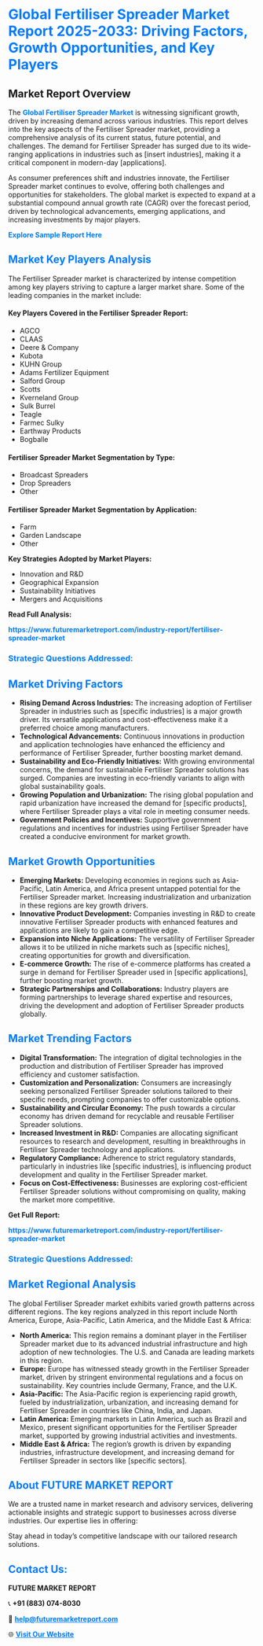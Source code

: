 <h1 style="color: #007BFF;">Global Fertiliser Spreader Market Report 2025-2033: Driving Factors, Growth Opportunities, and Key Players</h1>

<section id="overview">
<h2>Market Report Overview</h2>
<p>The <a href="https://www.futuremarketreport.com/industry-report/fertiliser-spreader-market" style="color: #007BFF; text-decoration: none;"><strong>Global Fertiliser Spreader Market</strong></a> is witnessing significant growth, driven by increasing demand across various industries. This report delves into the key aspects of the Fertiliser Spreader market, providing a comprehensive analysis of its current status, future potential, and challenges. The demand for Fertiliser Spreader has surged due to its wide-ranging applications in industries such as [insert industries], making it a critical component in modern-day [applications].</p>
<p>As consumer preferences shift and industries innovate, the Fertiliser Spreader market continues to evolve, offering both challenges and opportunities for stakeholders. The global market is expected to expand at a substantial compound annual growth rate (CAGR) over the forecast period, driven by technological advancements, emerging applications, and increasing investments by major players.</p>
</section>

<section id="overview">
<p><a href="https://www.futuremarketreport.com/request-sample/reportId=108306" style="color: #007BFF; text-decoration: none;"><strong>Explore Sample Report Here</strong></a></p>
</section>

<section id="key-players">
<h2 style="color: #007BFF;">Market Key Players Analysis</h2>
<p>The Fertiliser Spreader market is characterized by intense competition among key players striving to capture a larger market share. Some of the leading companies in the market include:</p>
<h4>Key Players Covered in the Fertiliser Spreader Report:</h4>
<ul><li>AGCO</li><li>CLAAS</li><li>Deere &amp; Company</li><li>Kubota</li><li>KUHN Group</li><li>Adams Fertilizer Equipment</li><li>Salford Group</li><li>Scotts</li><li>Kverneland Group</li><li>Sulk Burrel</li><li>Teagle</li><li>Farmec Sulky</li><li>Earthway Products</li><li>Bogballe</li></ul>
<h4>Fertiliser Spreader Market Segmentation by Type:</h4>
<ul><li>Broadcast Spreaders</li><li>Drop Spreaders</li><li>Other</li></ul>

<h4>Fertiliser Spreader Market Segmentation by Application:</h4>
<ul><li>Farm</li><li>Garden Landscape</li><li>Other</li></ul>
<p><strong>Key Strategies Adopted by Market Players:</strong></p>
<ul>
<li>Innovation and R&D</li>
<li>Geographical Expansion</li>
<li>Sustainability Initiatives</li>
<li>Mergers and Acquisitions</li>
</ul>
</section>

<section>
<p><strong>Read Full Analysis: </strong></p><a href="https://www.futuremarketreport.com/industry-report/fertiliser-spreader-market" style="color: #007BFF; text-decoration: none;"><strong>https://www.futuremarketreport.com/industry-report/fertiliser-spreader-market</strong></a>
<h3 style="color: #007BFF;">Strategic Questions Addressed:</h3>
</section>

<section id="driving-factors">
<h2 style="color: #007BFF;">Market Driving Factors</h2>
<ul>
<li><strong>Rising Demand Across Industries:</strong> The increasing adoption of Fertiliser Spreader in industries such as [specific industries] is a major growth driver. Its versatile applications and cost-effectiveness make it a preferred choice among manufacturers.</li>
<li><strong>Technological Advancements:</strong> Continuous innovations in production and application technologies have enhanced the efficiency and performance of Fertiliser Spreader, further boosting market demand.</li>
<li><strong>Sustainability and Eco-Friendly Initiatives:</strong> With growing environmental concerns, the demand for sustainable Fertiliser Spreader solutions has surged. Companies are investing in eco-friendly variants to align with global sustainability goals.</li>
<li><strong>Growing Population and Urbanization:</strong> The rising global population and rapid urbanization have increased the demand for [specific products], where Fertiliser Spreader plays a vital role in meeting consumer needs.</li>
<li><strong>Government Policies and Incentives:</strong> Supportive government regulations and incentives for industries using Fertiliser Spreader have created a conducive environment for market growth.</li>
</ul>
</section>

<section id="growth-opportunities">
<h2 style="color: #007BFF;">Market Growth Opportunities</h2>
<ul>
<li><strong>Emerging Markets:</strong> Developing economies in regions such as Asia-Pacific, Latin America, and Africa present untapped potential for the Fertiliser Spreader market. Increasing industrialization and urbanization in these regions are key growth drivers.</li>
<li><strong>Innovative Product Development:</strong> Companies investing in R&D to create innovative Fertiliser Spreader products with enhanced features and applications are likely to gain a competitive edge.</li>
<li><strong>Expansion into Niche Applications:</strong> The versatility of Fertiliser Spreader allows it to be utilized in niche markets such as [specific niches], creating opportunities for growth and diversification.</li>
<li><strong>E-commerce Growth:</strong> The rise of e-commerce platforms has created a surge in demand for Fertiliser Spreader used in [specific applications], further boosting market growth.</li>
<li><strong>Strategic Partnerships and Collaborations:</strong> Industry players are forming partnerships to leverage shared expertise and resources, driving the development and adoption of Fertiliser Spreader products globally.</li>
</ul>
</section>

<section id="trending-factors">
<h2 style="color: #007BFF;">Market Trending Factors</h2>
<ul>
<li><strong>Digital Transformation:</strong> The integration of digital technologies in the production and distribution of Fertiliser Spreader has improved efficiency and customer satisfaction.</li>
<li><strong>Customization and Personalization:</strong> Consumers are increasingly seeking personalized Fertiliser Spreader solutions tailored to their specific needs, prompting companies to offer customizable options.</li>
<li><strong>Sustainability and Circular Economy:</strong> The push towards a circular economy has driven demand for recyclable and reusable Fertiliser Spreader solutions.</li>
<li><strong>Increased Investment in R&D:</strong> Companies are allocating significant resources to research and development, resulting in breakthroughs in Fertiliser Spreader technology and applications.</li>
<li><strong>Regulatory Compliance:</strong> Adherence to strict regulatory standards, particularly in industries like [specific industries], is influencing product development and quality in the Fertiliser Spreader market.</li>
<li><strong>Focus on Cost-Effectiveness:</strong> Businesses are exploring cost-efficient Fertiliser Spreader solutions without compromising on quality, making the market more competitive.</li>
</ul>
</section>

<section>
<p><strong>Get Full Report: </strong></p><a href="https://www.futuremarketreport.com/industry-report/fertiliser-spreader-market" style="color: #007BFF; text-decoration: none;"><strong>https://www.futuremarketreport.com/industry-report/fertiliser-spreader-market</strong></a>
<h3 style="color: #007BFF;">Strategic Questions Addressed:</h3>
</section>


<section id="regional-analysis">
<h2 style="color: #007BFF;">Market Regional Analysis</h2>
<p>The global Fertiliser Spreader market exhibits varied growth patterns across different regions. The key regions analyzed in this report include North America, Europe, Asia-Pacific, Latin America, and the Middle East & Africa:</p>
<ul>
<li><strong>North America:</strong> This region remains a dominant player in the Fertiliser Spreader market due to its advanced industrial infrastructure and high adoption of new technologies. The U.S. and Canada are leading markets in this region.</li>
<li><strong>Europe:</strong> Europe has witnessed steady growth in the Fertiliser Spreader market, driven by stringent environmental regulations and a focus on sustainability. Key countries include Germany, France, and the U.K.</li>
<li><strong>Asia-Pacific:</strong> The Asia-Pacific region is experiencing rapid growth, fueled by industrialization, urbanization, and increasing demand for Fertiliser Spreader in countries like China, India, and Japan.</li>
<li><strong>Latin America:</strong> Emerging markets in Latin America, such as Brazil and Mexico, present significant opportunities for the Fertiliser Spreader market, supported by growing industrial activities and investments.</li>
<li><strong>Middle East & Africa:</strong> The region’s growth is driven by expanding industries, infrastructure development, and increasing demand for Fertiliser Spreader in sectors like [specific sectors].</li>
</ul>
</section>

<footer>
<h2 style="color: #007BFF;">About FUTURE MARKET REPORT</h2>
<p>We are a trusted name in market research and advisory services, delivering actionable insights and strategic support to businesses across diverse industries. Our expertise lies in offering:</p>

<p>Stay ahead in today’s competitive landscape with our tailored research solutions.</p>

<h2 style="color: #007BFF;">Contact Us:</h2>
<p><strong>FUTURE MARKET REPORT</strong></p>
<p>📞 <strong>+91 (883) 074-8030</strong></p>
<p>📧 <strong><a href="mailto:help@futuremarketreport.com" style="color: #007BFF;">help@futuremarketreport.com</a></strong></p>
<p>🌐 <strong><a href="https://www.futuremarketreport.com/" style="color: #007BFF;">Visit Our Website</a></strong></p>
</footer>